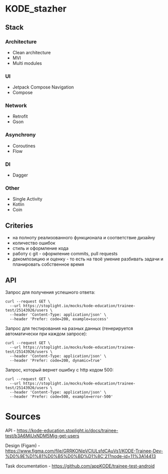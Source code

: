 # KODE_stazher

## Stack

### Architecture

- Clean architecture
- MVI
- Multi modules

### UI

- Jetpack Compose Navigation
- Compose

### Network

- Retrofit
- Gson

### **Asynchrony**

- Coroutines
- Flow

### DI

- Dagger

### Other

- Single Activity
- Kotlin
- Coin

## Criteries

- на полноту реализованного функционала и соответствие дизайну
- количество ошибок
- стиль и оформление кода
- работу с git - оформление commits, pull requests
- декомпозицию и оценку - то есть на твоё умение разбивать задачи и планировать собственное время


## API

Запрос для получения успешного ответа:

```
curl --request GET \
  --url https://stoplight.io/mocks/kode-education/trainee-test/25143926/users \
  --header 'Content-Type: application/json' \
  --header 'Prefer: code=200, example=success'
```

Запрос для тестирования на разных данных (генерируется автоматически при каждом запросе):

```
curl --request GET \
  --url https://stoplight.io/mocks/kode-education/trainee-test/25143926/users \
  --header 'Content-Type: application/json' \
  --header 'Prefer: code=200, dynamic=true'
```

Запрос, который вернет ошибку с http кодом 500:

```
curl --request GET \
  --url https://stoplight.io/mocks/kode-education/trainee-test/25143926/users \
  --header 'Content-Type: application/json' \
  --header 'Prefer: code=500, example=error-500'
```


# Sources

API - https://kode-education.stoplight.io/docs/trainee-test/b3A6MjUxNDM5Mjg-get-users

Design (Figam) - https://www.figma.com/file/GRRKONipVClULsfdCAuVs1/KODE-Trainee-Dev-%D0%9E%D1%81%D0%B5%D0%BD%D1%8C'21?node-id=11%3A14413

Task documentation - https://github.com/appKODE/trainee-test-android
